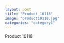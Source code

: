```yaml
---
layout: post
title: "Product 10118"
image: "product10118.jpg"
categories: "category1"
---
```

Product 10118
